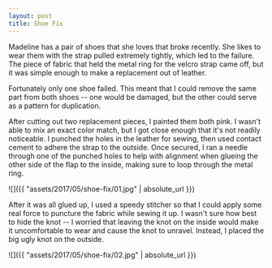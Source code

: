 ```yaml
---
layout: post
title: Shoe Fix
---
```

Madeline has a pair of shoes that she loves that broke recently. She likes to
wear them with the strap pulled extremely tightly, which led to the failure. The
piece of fabric that held the metal ring for the velcro strap came off, but it
was simple enough to make a replacement out of leather.

Fortunately only one shoe failed. This meant that I could remove the same part
from both shoes -- one would be damaged, but the other could serve as a pattern
for duplication.

After cutting out two replacement pieces, I painted them both pink. I wasn't
able to mix an exact color match, but I got close enough that it's not readily
noticeable. I punched the holes in the leather for sewing, then used contact
cement to adhere the strap to the outside. Once secured, I ran a needle through
one of the punched holes to help with alignment when glueing the other side of
the flap to the inside, making sure to loop through the metal ring.

![]({{ "assets/2017/05/shoe-fix/01.jpg" | absolute_url }})

After it was all glued up, I used a speedy stitcher so that I could apply some
real force to puncture the fabric while sewing it up. I wasn't sure how best to
hide the knot -- I worried that leaving the knot on the inside would make it
uncomfortable to wear and cause the knot to unravel. Instead, I placed the big
ugly knot on the outside.

![]({{ "assets/2017/05/shoe-fix/02.jpg" | absolute_url }})
